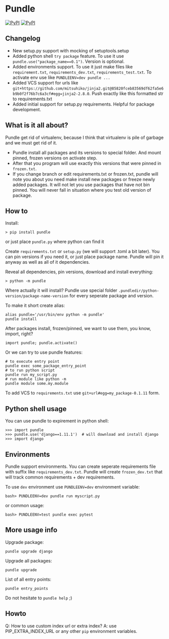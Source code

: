 Pundle
======

[![PyPI](https://img.shields.io/pypi/v/pundle.svg?style=flat-square)](https://pypi.python.org/pypi/pundle)
[![PyPI](https://img.shields.io/pypi/l/pundle.svg?style=flat-square)](https://pypi.python.org/pypi/pundle)


Changelog
---------

- New setup.py support with mocking of setuptools.setup
- Added python shell `try package` feature. To use it use `pundle.use("package_name==0.1")`. Version is optional.
- Added environments support. To use it just make files like `requirement.txt`, `requirements_dev.txt`, `requirements_test.txt`.
  To activate env use like `PUNDLEENV=dev pundle ...`
- Added VCS support for urls like `git+https://github.com/mitsuhiko/jinja2.git@85820fceb83569df62fa5e6b9b0f2f76b7c6a3cf#egg=jinja2-2.8.0`. Push exactly like this formatted str to requirements.txt
- Added initial support for setup.py requirements. Helpful for package development.


What is it all about?
---------------------

Pundle get rid of virtualenv, because I think that virtualenv is pile of garbage
and we must get rid of it.

* Pundle install all packages and its versions to special folder. And mount pinned, frozen
versions on activate step.
* After that you program will use exactly this versions that were pinned in `frozen.txt`.
* If you change branch or edit requirements.txt or frozen.txt, pundle will note you about
you need make install new packages or freeze newly added packages. It will not let you
use packages that have not bin pinned. You will never fall in situation where you test
old version of package.


How to
------

Install:

	> pip install pundle

or just place `pundle.py` where python can find it

Create `requirements.txt` or `setup.py` (we will support .toml a bit later).
You can pin versions if you need it, or just place package name. Pundle will
pin it anyway as well as all of it dependencies.

Reveal all dependencies, pin versions, download and install everything:

	> python -m pundle

Where actually it will install? Pundle use special folder `.pundledir/python-version/package-name-version`
for every seperate package and version.

To make it short create alias:

	alias pundle='/usr/bin/env python -m pundle'
	pundle install

After packages install, frozen/pinned, we want to use them, you know, import, right?

	import pundle; pundle.activate()

Or we can try to use pundle features:

	# to execute entry point
	pundle exec some_package_entry_point
	# to run python script
	pundle run my_script.py
	# run module like python -m
	pundle module some.my.module

To add VCS to `requirements.txt` use `git+url#egg=my_package-0.1.11` form.


Python shell usage
------------------

You can use pundle to expirement in python shell:

	>>> import pundle
	>>> pundle.use('django==1.11.1')  # will download and install django
	>>> import django


Environments
------------

Pundle support environments. You can create seperate requirements file with suffix like
`requirements_dev.txt`. Pundle will create `frozen_dev.txt` that will track common
requirements + dev requirements.

To use `dev` environment use `PUNDLEENV=dev` environment variable:

	bash> PUNDLEENV=dev pundle run myscript.py

or common usage:

	bash> PUNDLEENV=test pundle exec pytest


More usage info
---------------

Upgrade package:

	pundle upgrade django

Upgrade all packages:

	pundle upgrade

List of all entry points:

	pundle entry_points


Do not hesitate to `pundle help` ;)


Howto
-----

Q: How to use custom index url or extra index?
A: use PIP_EXTRA_INDEX_URL or any other `pip` environment variables.
